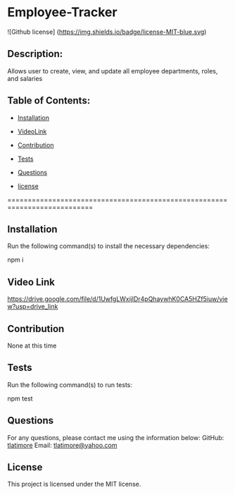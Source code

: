 # Employee-Tracker
![Github license] (https://img.shields.io/badge/license-MIT-blue.svg)

  ## Description:

  Allows user to create, view, and update all employee departments, roles, and salaries

  ## Table of Contents:

  * [Installation](#installation)

  * [VideoLink](#VideoLink)

  * [Contribution](#contribution)

  * [Tests](#tests)

  * [Questions](#questions)
    
  * [license](#license)


  ===========================================================================
  
  ## Installation

  Run the following command(s) to install the necessary dependencies:

  npm i

  ## Video Link

  https://drive.google.com/file/d/1UwfgLWxijlDr4pQhaywhK0CA5HZf5iuw/view?usp=drive_link
  

  ## Contribution

  None at this time

  ## Tests

  Run the following command(s) to run tests:

  npm test

  ## Questions

  For any questions, please contact me using the information below:
  GitHub: [tlatimore](https://gitgub.com/tlatimore)
  Email: tlatimore@yahoo.com

  ## License
    
  This project is licensed under the MIT license.
